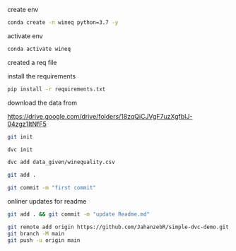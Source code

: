 create env

```bash
conda create -n wineq python=3.7 -y
```

activate env
```bash
conda activate wineq
```

created a req file

install the requirements

```bash
pip install -r requirements.txt
```
download the data from

https://drive.google.com/drive/folders/18zqQiCJVgF7uzXgfbIJ-04zgz1ItNfF5

```bash
git init
```

```bash
dvc init
```
```bash
dvc add data_given/winequality.csv
```
```bash
git add .
```
```bash
git commit -m "first commit"
```


onliner updates for readme
```bash
git add . && git commit -m "update Readme.md"
```
```bash
git remote add origin https://github.com/JahanzebR/simple-dvc-demo.git
git branch -M main
git push -u origin main
```

